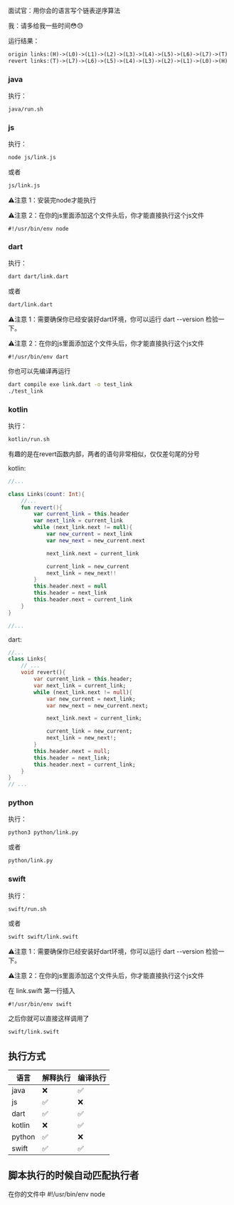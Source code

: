 面试官：用你会的语言写个链表逆序算法

我：请多给我一些时间😳😓


运行结果：
```txt
origin links:(H)->(L0)->(L1)->(L2)->(L3)->(L4)->(L5)->(L6)->(L7)->(T)
revert links:(T)->(L7)->(L6)->(L5)->(L4)->(L3)->(L2)->(L1)->(L0)->(H)
```

### java
执行：
```bash
java/run.sh
```
### js

执行：
```bash
node js/link.js
```
或者
```bash
js/link.js
```

⚠️注意 1：安装完node才能执行

⚠️注意 2：在你的js里面添加这个文件头后，你才能直接执行这个js文件
```
#!/usr/bin/env node
```

### dart

执行：
```bash
dart dart/link.dart
```
或者
```bash
dart/link.dart
```

⚠️注意 1：需要确保你已经安装好dart环境，你可以运行 dart --version 检验一下。

⚠️注意 2：在你的js里面添加这个文件头后，你才能直接执行这个js文件
```
#!/usr/bin/env dart
```

你也可以先编译再运行
```bash
dart compile exe link.dart -o test_link
./test_link
```

### kotlin

执行：
```bash
kotlin/run.sh
```


有趣的是在revert函数内部，两者的语句非常相似，仅仅差句尾的分号

kotlin:
```kotlin
//...

class Links(count: Int){
    //...
    fun revert(){
        var current_link = this.header
        var next_link = current_link
        while (next_link.next != null){
            var new_current = next_link
            var new_next = new_current.next

            next_link.next = current_link

            current_link = new_current
            next_link = new_next!!
        }
        this.header.next = null
        this.header = next_link
        this.header.next = current_link
    }
}

//...
```

dart:
```dart
//...
class Links{
    // ...
    void revert(){
        var current_link = this.header;
        var next_link = current_link;
        while (next_link.next != null){
            var new_current = next_link;
            var new_next = new_current.next;

            next_link.next = current_link;

            current_link = new_current;
            next_link = new_next!;
        }
        this.header.next = null;
        this.header = next_link;
        this.header.next = current_link;
    }
}
// ...
```

### python


执行：
```bash
python3 python/link.py
```
或者
```bash
python/link.py
```

### swift

执行：
```bash
swift/run.sh
```
或者
```bash
swift swift/link.swift 
```
⚠️注意 1：需要确保你已经安装好dart环境，你可以运行 dart --version 检验一下。

⚠️注意 2：在你的js里面添加这个文件头后，你才能直接执行这个js文件

在 link.swift 第一行插入
```
#!/usr/bin/env swift
```
之后你就可以直接这样调用了
```bash
swift/link.swift 
```

## 执行方式

语言 | 解释执行 | 编译执行
----|----|----
java| ❌ |✅ 
js| ✅ |❌
dart |✅| ✅
kotlin| ❌ |✅ 
python|✅| ❌ 
swift|✅| ✅

## 脚本执行的时候自动匹配执行者

在你的文件中
#!/usr/bin/env node